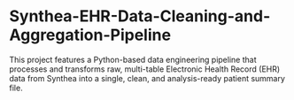 # Synthea-EHR-Data-Cleaning-and-Aggregation-Pipeline
This project features a Python-based data engineering pipeline that processes and transforms raw, multi-table Electronic Health Record (EHR) data from Synthea into a single, clean, and analysis-ready patient summary file.
